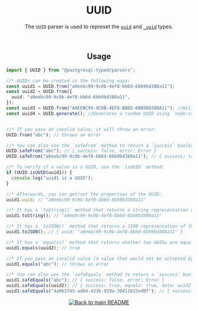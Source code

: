 <h1 align="center">
	UUID
</h1>
<p align="center">
  The <code>UUID</code> parser is used to represet the <a href="ttps://www.postgresql.org/docs/current/datatype-uuid.html"><code>uuid</code></a> and <a href="ttps://www.postgresql.org/docs/current/datatype-uuid.html"><code>_uuid</code></a> types.
</p>
<br/>

<!-- Usage -->
<h2 align="center">
	Usage
</h2>

```ts
import { UUID } from "@postgresql-typed/parsers";

//* UUIDs can be created in the following ways:
const uuid1 = UUID.from("a0eebc99-9c0b-4ef8-bb6d-6bb9bd380a11");
const uuid2 = UUID.from({
  uuid: "a0eebc99-9c0b-4ef8-bb6d-6bb9bd380a11",
});
const uuid3 = UUID.from("A0EEBC99-9C0B-4EF8-BB6D-6BB9BD380A11"); //Will be converted to lowercase
const uuid4 = UUID.generate(); //Generates a random UUID using `node:crypto`


//* If you pass an invalid value, it will throw an error:
UUID.from("abc"); // throws an error

//* You can also use the `safeFrom` method to return a `success` boolean instead of throwing an error:
UUID.safeFrom("abc"); // { success: false, error: Error }
UUID.safeFrom("a0eebc99-9c0b-4ef8-bb6d-6bb9bd380a11"); // { success: true, data: UUID(a0eebc99-9c0b-4ef8-bb6d-6bb9bd380a11) }

//* To verify if a value is a UUID, use the `isUUID` method:
if (UUID.isUUID(uuid1)) {
  console.log("uuid1 is a UUID");
}

//* Afterwards, you can get/set the properties of the UUID:
uuid1.uuid; // "a0eebc99-9c0b-4ef8-bb6d-6bb9bd380a11"

//* It has a `toString()` method that returns a string representation of the UUID:
uuid1.toString(); // "a0eebc99-9c0b-4ef8-bb6d-6bb9bd380a11"

//* It has a `toJSON()` method that returns a JSON representation of the UUID:
uuid1.toJSON(); // { uuid: "a0eebc99-9c0b-4ef8-bb6d-6bb9bd380a11" }

//* It has a `equals()` method that returns whether two UUIDs are equal:
uuid1.equals(uuid2); // true

//* If you pass an invalid value (a value that would not be accepted by the `from` method), it will throw an error:
uuid1.equals("abc"); // throws an error

//* You can also use the `safeEquals` method to return a `success` boolean instead of throwing an error:
uuid1.safeEquals("abc"); // { success: false, error: Error }
uuid1.safeEquals(uuid2); // { success: true, equals: true, data: uuid2 }
uuid1.safeEquals("4a9b3745-ad64-433b-929a-30d11015ed0f"); // { success: true, equals: false, data: UUID(4a9b3745-ad64-433b-929a-30d11015ed0f) }
```

<p align="center">
  <!-- Back to main README button -->
  <a href="../../README.md">
    <img src="https://img.shields.io/badge/-Back%20to%20main%20README-blue" alt="Back to main README" />
  </a>
</p>